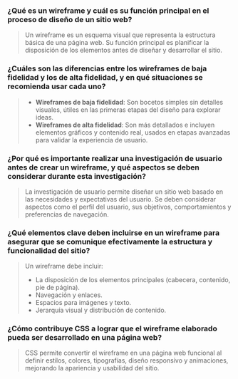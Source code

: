 ### **¿Qué es un wireframe y cuál es su función principal en el proceso de diseño de un sitio web?**  
> Un wireframe es un esquema visual que representa la estructura básica de una página web. Su función principal es planificar la disposición de los elementos antes de diseñar y desarrollar el sitio.  

### **¿Cuáles son las diferencias entre los wireframes de baja fidelidad y los de alta fidelidad, y en qué situaciones se recomienda usar cada uno?**  
> - **Wireframes de baja fidelidad**: Son bocetos simples sin detalles visuales, útiles en las primeras etapas del diseño para explorar ideas.  
> - **Wireframes de alta fidelidad**: Son más detallados e incluyen elementos gráficos y contenido real, usados en etapas avanzadas para validar la experiencia de usuario.  

### **¿Por qué es importante realizar una investigación de usuario antes de crear un wireframe, y qué aspectos se deben considerar durante esta investigación?**  
> La investigación de usuario permite diseñar un sitio web basado en las necesidades y expectativas del usuario. Se deben considerar aspectos como el perfil del usuario, sus objetivos, comportamientos y preferencias de navegación.  

### **¿Qué elementos clave deben incluirse en un wireframe para asegurar que se comunique efectivamente la estructura y funcionalidad del sitio?**  
> Un wireframe debe incluir:  
> - La disposición de los elementos principales (cabecera, contenido, pie de página).  
> - Navegación y enlaces.  
> - Espacios para imágenes y texto.  
> - Jerarquía visual y distribución de contenido.  

### **¿Cómo contribuye CSS a lograr que el wireframe elaborado pueda ser desarrollado en una página web?**  
> CSS permite convertir el wireframe en una página web funcional al definir estilos, colores, tipografías, diseño responsivo y animaciones, mejorando la apariencia y usabilidad del sitio.  

